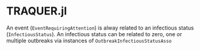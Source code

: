 # TRAQUER.jl

An event (`EventRequiringAttention`) is alway related to an infectious status (`InfectiousStatus`).
An infectious status can be related to zero, one or multiple outbreaks via instances of
`OutbreakInfectiousStatusAsso`
